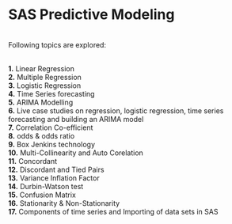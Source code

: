 # SAS Predictive Modeling

<br>Following topics are explored: <br><br>

<b>1.</b> Linear Regression <br>
<b>2.</b> Multiple Regression <br>
<b>3.</b> Logistic Regression <br>
<b>4.</b> Time Series forecasting <br>
<b>5.</b> ARIMA Modelling <br>
<b>6.</b> Live case studies on regression, logistic regression, time series forecasting and building an ARIMA model<br>
<b>7.</b> Correlation Co-efficient <br>
<b>8.</b> odds & odds ratio <br>
<b>9.</b> Box Jenkins technology <br>
<b>10.</b> Multi-Collinearity and Auto Corelation <br>
<b>11.</b> Concordant <br>
<b>12.</b> Discordant and Tied Pairs <br>
<b>13.</b> Variance Inflation Factor <br>
<b>14.</b> Durbin-Watson test <br>
<b>15.</b> Confusion Matrix <br>
<b>16.</b> Stationarity & Non-Stationarity <br>
<b>17.</b> Components of time series and Importing of data sets in SAS <br>
